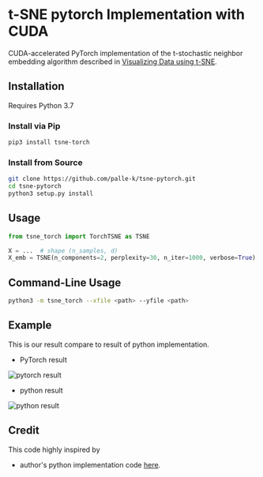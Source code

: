 # t-SNE pytorch Implementation with CUDA
CUDA-accelerated PyTorch implementation of the t-stochastic neighbor embedding algorithm described in [Visualizing Data using t-SNE](https://lvdmaaten.github.io/publications/papers/JMLR_2014.pdf). 

## Installation

Requires Python 3.7

### Install via Pip

```bash
pip3 install tsne-torch
```

### Install from Source

```bash
git clone https://github.com/palle-k/tsne-pytorch.git
cd tsne-pytorch
python3 setup.py install
```

## Usage

```python
from tsne_torch import TorchTSNE as TSNE

X = ...  # shape (n_samples, d)
X_emb = TSNE(n_components=2, perplexity=30, n_iter=1000, verbose=True).fit_transform(X)  # returns shape (n_samples, 2)
```

## Command-Line Usage

```bash
python3 -m tsne_torch --xfile <path> --yfile <path>
```

## Example

This is our result compare to result of python implementation.
* PyTorch result

![pytorch result](images/pytorch.png)
* python result

![python result](images/python.png)

## Credit
This code highly inspired by 
* author's python implementation code [here](https://lvdmaaten.github.io/tsne/).

